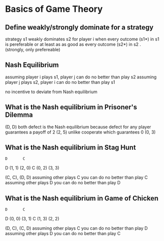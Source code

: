# Basics of Game Theory

## Define weakly/strongly dominate for a strategy

strategy s1 weakly dominates s2 for player i when every outcome (s1*) in s1 is pereferable or at least as as good as every outcome (s2*) in s2 . (strongly, only prefereable)

## Nash Equilibrium

assuming player i plays s1, player j can do no better than play s2
assuming player j plays s2, player i can do no better than play s1

no incentive to deviate from Nash equilibrium

## What is the Nash equilibrium in Prisoner's Dilemma

(D, D) both defect is the Nash equilibrium because defect for any player guarantees a payoff of 2 (2, 5) unlike cooperate which guarantees 0 (0, 3)

## What is the Nash equilibrium in Stag Hunt

    D       C
D (1, 1) (2, 0)
C (0, 2) (3, 3)

(C, C), (D, D)
assuming other plays C you can do no better than play C
assuming other plays D you can do no better than play D

## What is the Nash equilibrium in Game of Chicken

    D       C
D (0, 0) (3, 1)
C (1, 3) (2, 2)

(D, C), (C, D)
assuming other plays C you can do no better than play D
assuming other plays D you can do no better than play C
